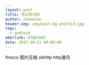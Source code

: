 ```yaml
---
layout: post
title: 可以学习的
author: shaomiao
header-img: img/post-bg-android.jpg
tags:
  - android
abbrlink: 67891687
date: 2017-10-21 00:00:00
---
```

fresco  图片压缩
okhttp http通讯
